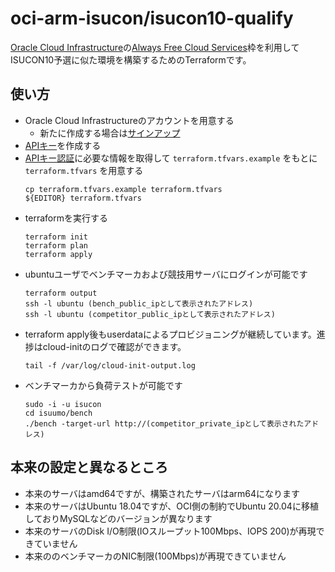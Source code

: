 # oci-arm-isucon/isucon10-qualify

[Oracle Cloud Infrastructure](https://www.oracle.com/jp/cloud/)の[Always Free Cloud Services](https://www.oracle.com/jp/cloud/free/)枠を利用してISUCON10予選に似た環境を構築するためのTerraformです。

## 使い方

* Oracle Cloud Infrastructureのアカウントを用意する
    * 新たに作成する場合は[サインアップ](https://signup.cloud.oracle.com/)
* [APIキー](https://docs.oracle.com/ja-jp/iaas/Content/API/Concepts/apisigningkey.htm)を作成する
* [APIキー認証](https://docs.oracle.com/ja-jp/iaas/Content/API/SDKDocs/terraformproviderconfiguration.htm)に必要な情報を取得して `terraform.tfvars.example` をもとに `terraform.tfvars` を用意する
    ```
    cp terraform.tfvars.example terraform.tfvars 
    ${EDITOR} terraform.tfvars
    ```
* terraformを実行する
    ```
    terraform init
    terraform plan
    terraform apply
    ```
* ubuntuユーザでベンチマーカおよび競技用サーバにログインが可能です
    ```
    terraform output
    ssh -l ubuntu (bench_public_ipとして表示されたアドレス)
    ssh -l ubuntu (competitor_public_ipとして表示されたアドレス)
    ```
* terraform apply後もuserdataによるプロビジョニングが継続しています。進捗はcloud-initのログで確認ができます。
    ```
    tail -f /var/log/cloud-init-output.log
    ```
* ベンチマーカから負荷テストが可能です
    ```
    sudo -i -u isucon
    cd isuumo/bench
    ./bench -target-url http://(competitor_private_ipとして表示されたアドレス)
    ```

## 本来の設定と異なるところ

* 本来のサーバはamd64ですが、構築されたサーバはarm64になります
* 本来のサーバはUbuntu 18.04ですが、OCI側の制約でUbuntu 20.04に移植しておりMySQLなどのバージョンが異なります
* 本来のサーバのDisk I/O制限(IOスループット100Mbps、IOPS 200)が再現できていません
* 本来ののベンチマーカのNIC制限(100Mbps)が再現できていません
